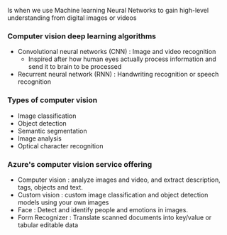 Is when we use Machine learning Neural Networks to gain high-level understanding from digital images or videos

### Computer vision deep learning algorithms
* Convolutional neural networks (CNN) : Image and video recognition
	* Inspired after how human eyes actually process information and send it to brain to be processed 
* Recurrent neural network (RNN) : Handwriting recognition or speech recognition 

### Types of computer vision
* Image classification
* Object detection
* Semantic segmentation
* Image analysis
* Optical character recognition

### Azure's computer vision service offering
* Computer vision : analyze images and video, and extract description, tags, objects and text.
* Custom vision :  custom image classification and object detection models using your own images
* Face : Detect and identify people and emotions in images.
* Form Recognizer : Translate scanned documents into key/value or tabular editable data
